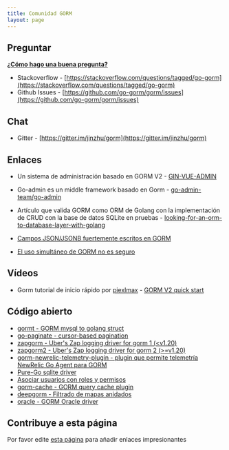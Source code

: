```yaml
---
title: Comunidad GORM
layout: page
---
```


## Preguntar

**[¿Cómo hago una buena pregunta?](https://stackoverflow.com/help/how-to-ask)**

* Stackoverflow - [https://stackoverflow.com/questions/tagged/go-gorm](https://stackoverflow.com/questions/tagged/go-gorm)
* Github Issues - [https://github.com/go-gorm/gorm/issues](https://github.com/go-gorm/gorm/issues)

## Chat

* Gitter - [https://gitter.im/jinzhu/gorm](https://gitter.im/jinzhu/gorm)

## Enlaces

* Un sistema de administración basado en GORM V2 - [GIN-VUE-ADMIN](https://github.com/flipped-aurora/gin-vue-admin)

* Go-admin es un middle framework basado en Gorm - [go-admin-team/go-admin](https://github.com/go-admin-team/go-admin)

* Artículo que valida GORM como ORM de Golang con la implementación de CRUD con la base de datos SQLite en pruebas - [looking-for-an-orm-to-database-layer-with-golang](https://medium.com/@rafaelholanda90/continuing-looking-for-an-orm-to-database-layer-with-golang-7fee0316a989)

* [Campos JSON/JSONB fuertemente escritos en GORM](https://www.terminateandstayresident.com/2022-07-13/orm-json)

* [El uso simultáneo de GORM no es seguro](https://zhuanlan.zhihu.com/p/556065676)

## Vídeos

* Gorm tutorial de inicio rápido por [piexlmax](https://github.com/piexlmax) - [GORM V2 quick start](https://www.bilibili.com/video/BV1E64y1472a#reply5032293079)

## Código abierto

* [gormt - GORM mysql to golang struct](https://github.com/xxjwxc/gormt)
* [go-paginate - cursor-based pagination](https://github.com/raphaelvigee/go-paginate)
* [zapgorm - Uber's Zap logging driver for gorm 1 (<v1.20)](https://github.com/moul/zapgorm)
* [zapgorm2 - Uber's Zap logging driver for gorm 2 (>=v1.20)](https://github.com/moul/zapgorm2)
* [gorm-newrelic-telemetry-plugin - plugin que permite telemetría NewRelic Go Agent para GORM](https://github.com/rafaelhl/gorm-newrelic-telemetry-plugin)
* [Pure-Go sqlite driver](https://github.com/glebarez/sqlite)
* [Asociar usuarios con roles y permisos](https://github.com/Permify/permify-gorm)
* [gorm-cache - GORM query cache plugin](https://github.com/liyuan1125/gorm-cache)
* [deepgorm - Filtrado de mapas anidados](https://github.com/survivorbat/gorm-deep-filtering)
* [oracle - GORM Oracle driver](https://github.com/CengSin/oracle)

## <span id="contribute">Contribuye a esta página</span>

Por favor edite [esta página](https://github.com/go-gorm/gorm.io/edit/master/pages/community.md) para añadir enlaces impresionantes

